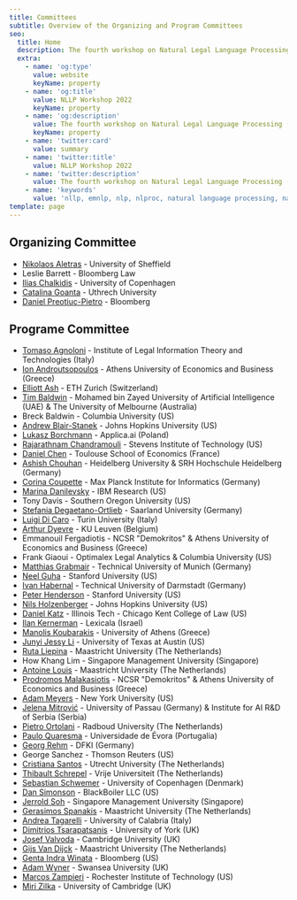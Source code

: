 ```yaml
---
title: Committees
subtitle: Overview of the Organizing and Program Committees
seo:
  title: Home
  description: The fourth workshop on Natural Legal Language Processing (NLLP 2022) explores methods and applications of Natural Language Processing for the Legal Domain by focusing on legal text and text with legal significance. Co-located with EMNLP 2022.
  extra:
    - name: 'og:type'
      value: website
      keyName: property
    - name: 'og:title'
      value: NLLP Workshop 2022
      keyName: property
    - name: 'og:description'
      value: The fourth workshop on Natural Legal Language Processing (NLLP 2022) explores methods and applications of Natural Language Processing for the Legal Domain by focusing on legal text and text with legal significance. Co-located with EMNLP 2022.
      keyName: property
    - name: 'twitter:card'
      value: summary
    - name: 'twitter:title'
      value: NLLP Workshop 2022
    - name: 'twitter:description'
      value: The fourth workshop on Natural Legal Language Processing (NLLP 2022) explores methods and applications of Natural Language Processing for the Legal Domain by focusing on legal text and text with legal significance. Co-located with EMNLP 2022.
    - name: 'keywords'
      value: 'nllp, emnlp, nlp, nlproc, natural language processing, natural legal language processing, legal text, legal domain language'
template: page
---
```


## Organizing Committee 

- [Nikolaos Aletras](http://nikosaletras.com) - University of Sheffield
- Leslie Barrett - Bloomberg Law
- [Ilias Chalkidis](https://iliaschalkidis.github.io/) - University of Copenhagen 
- [Catalina Goanta](https://www.uu.nl/staff/ECGoanta) - Uthrech University
- [Daniel Preotiuc-Pietro](http://www.preotiuc.ro) - Bloomberg

## Programe Committee

- [Tomaso Agnoloni](http://www.ittig.cnr.it/en/persone/ricerca/tommaso-agnoloni/) - Institute of Legal Information Theory and Technologies (Italy)
- [Ion Androutsopoulos](https://www2.aueb.gr/users/ion/) - Athens University of Economics and Business (Greece)
- [Elliott Ash](https://elliottash.com/) - ETH Zurich (Switzerland)
- [Tim Baldwin](https://people.eng.unimelb.edu.au/tbaldwin/) - Mohamed bin Zayed University of Artificial Intelligence (UAE) & The University of Melbourne (Australia)
- Breck Baldwin - Columbia University (US)
- [Andrew Blair-Stanek](https://www.law.umaryland.edu/Directory/profile.asp?id=893) - Johns Hopkins University (US)
- [Lukasz Borchmann](https://borchmann.ai/) - Applica.ai (Poland)
- [Rajarathnam Chandramouli](http://www.mouli.me/) - Stevens Institute of Technology (US)
- [Daniel Chen](http://users.nber.org/~dlchen/) - Toulouse School of Economics (France)
- [Ashish Chouhan](https://www.srh-hochschule-heidelberg.de/hochschule/hochschulteam/ashish-chouhan) -	Heidelberg University & SRH Hochschule Heidelberg (Germany)
- [Corina Coupette](https://people.mpi-inf.mpg.de/~coupette/) - Max Planck Institute for Informatics (Germany)
- [Marina Danilevsky](http://marinadanilevsky.com/) - IBM Research (US)
- Tony Davis - Southern Oregon University (US)
- [Stefania Degaetano-Ortlieb](https://stefaniadegaetano.com/) - Saarland University (Germany)
- [Luigi Di Caro](https://luigidicaro.me/) - Turin University (Italy)
- [Arthur Dyevre](https://www.law.kuleuven.be/pub/en/staff/00090833) - KU Leuven (Belgium)
- Emmanouil Fergadiotis - NCSR "Demokritos" & Athens University of Economics and Business (Greece)
- Frank Giaoui - Optimalex Legal Analytics & Columbia University (US)
- [Matthias Grabmair](https://www.andrew.cmu.edu/user/mgrabmai/) - Technical University of Munich (Germany)
- [Neel Guha](http://www.neelguha.com/) - Stanford University (US)
- [Ivan Habernal](https://www.trusthlt.org/) - Technical University of Darmstadt (Germany)
- [Peter Henderson](https://www.peterhenderson.co/) - Stanford University (US)
- [Nils Holzenberger](https://www.cs.jhu.edu/~nholzen1/) - Johns Hopkins University (US)
- [Daniel Katz](https://www.danielmartinkatz.com/) - Illinois Tech - Chicago Kent College of Law (US)
- [Ilan Kernerman](http://www.elexicography.eu/portfolio-item/kernerman/) - Lexicala (Israel)
- [Manolis Koubarakis](http://cgi.di.uoa.gr/~koubarak/) - University of Athens (Greece)
- [Junyi Jessy Li](https://liberalarts.utexas.edu/linguistics/faculty/jl67946) - University of Texas at Austin (US)
- [Ruta Liepina](https://www.maastrichtuniversity.nl/p70067150) - Maastricht University (The Netherlands)
- How Khang Lim - Singapore Management University (Singapore)
- [Antoine Louis](https://www.maastrichtuniversity.nl/p70072559) - Maastricht University (The Netherlands)
- [Prodromos Malakasiotis](http://pages.cs.aueb.gr/~rulller/) - NCSR "Demokritos" & Athens University of Economics and Business (Greece)
- [Adam Meyers](https://nlp.cs.nyu.edu/people/meyers.html) - New York University (US)
- [Jelena Mitrović](https://ca-roll.github.io/) - University of Passau (Germany) & Institute for AI R&D of Serbia (Serbia)
- [Pietro Ortolani](http://www.pietroortolani.com/) - Radboud University (The Netherlands)
- [Paulo Quaresma](http://www.di.uevora.pt/~pq/) - Universidade de Évora (Portugalia)
- [Georg Rehm](http://georg-re.hm/) - DFKI (Germany)
- George Sanchez - Thomson Reuters (US)
- [Cristiana Santos](https://rel-incode.github.io/cristianasantos/) - Utrecht University (The Netherlands)
- [Thibault Schrepel](https://thibaultschrepel.com/en/)	- Vrije Universiteit (The Netherlands)
- [Sebastian Schwemer](http://schwemer.dk/) - University of Copenhagen (Denmark)
- [Dan Simonson](http://thedansimonson.com/) - BlackBoiler LLC (US)
- [Jerrold Soh](https://www.linkedin.com/in/jerroldsoh/?originalSubdomain=sg) - Singapore Management University (Singapore)
- [Gerasimos Spanakis](https://dke.maastrichtuniversity.nl/jerry.spanakis/welcome-to-my-personal-website/contact-2/) - Maastricht University (The Netherlands)
- [Andrea Tagarelli](http://people.dimes.unical.it/andreatagarelli/) - University of Calabria (Italy)
- [Dimitrios Tsarapatsanis](https://www.sheffield.ac.uk/law/staff/dtsarapatsanis) - University of York (UK)
- [Josef Valvoda](https://valvoda.github.io/) - Cambridge University (UK)
- [Gijs Van Dijck](https://www.maastrichtuniversity.nl/gijs.vandijck) - Maastricht University (The Netherlands)
- [Genta Indra Winata](https://gentawinata.com/) - Bloomberg (US)
- [Adam Wyner](https://www.swansea.ac.uk/staff/a.z.wyner/) - Swansea University (UK)
- [Marcos Zampieri](https://mzampieri.com/) - Rochester Institute of Technology (US) 
- [Miri Zilka](http://www.eng.cam.ac.uk/profiles/mz477) - University of Cambridge (UK)
